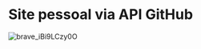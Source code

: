 # Site pessoal via API GitHub



![brave_iBi9LCzy0O](https://user-images.githubusercontent.com/52513984/144680942-207b771b-4940-4006-b27d-bdd5a1806cda.png)
